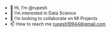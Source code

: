 - 👋 Hi, I’m @rupesh
- 👀 I’m interested in Data Science
- 💞️ I’m looking to collaborate on Ml Projects
- 📫 How to reach me rupesh19944@gmail.com

<!---
rupesh19944/rupesh19944 is a ✨ special ✨ repository because its `README.md` (this file) appears on your GitHub profile.
You can click the Preview link to take a look at your changes.
--->
